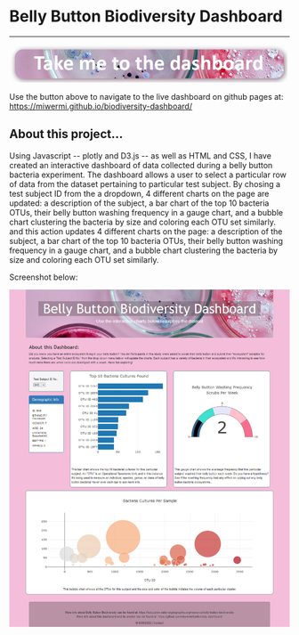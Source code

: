 
<!--                                                                                           Michelle Werner (6/26/2022)-->
# Belly Button Biodiversity Dashboard
---
<!--![alt](resources/___.png)-->
<a href="https://miwermi.github.io/biodiversity-dashboard/"><img src="https://github.com/miwermi/biodiversity-dashboard/blob/main/assets/prettypetriesbutton.jpg" width = "500" height = "68" alt ="button: go to the dashboard"></a>

Use the button above to navigate to the live dashboard on github pages at: https://miwermi.github.io/biodiversity-dashboard/

## About this project...

Using Javascript -- plotly and D3.js -- as well as HTML and CSS, I have created an interactive dashboard of data collected during a belly button bacteria experiment. The dashboard allows a user to select a particular row of data from the dataset pertaining to particular test subject. By chosing a test subject ID from the a dropdown, 4 different charts on the page are updated: a description of the subject, a bar chart of the top 10 bacteria OTUs, their belly button washing frequency in a gauge chart, and a bubble chart clustering the bacteria by size and coloring each OTU set similarly. and this action updates 4 different charts on the page: a description of the subject, a bar chart of the top 10 bacteria OTUs, their belly button washing frequency in a gauge chart, and a bubble chart clustering the bacteria by size and coloring each OTU set similarly.

Screenshot below:

<!--![alt](resources/___.png)-->
<img src="https://github.com/miwermi/biodiversity-dashboard/blob/main/assets/screenshot.jpg" alt ="graphic: screenshot">
